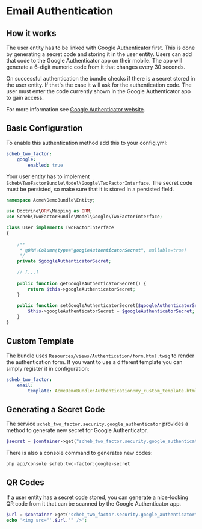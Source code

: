 Email Authentication
====================

## How it works ##

The user entity has to be linked with Google Authenticator first. This is done by generating a secret code and storing it in the user entity. Users can add that code to the Google Authenticator app on their mobile. The app will generate a 6-digit numeric code from it that changes every 30 seconds.

On successful authentication the bundle checks if there is a secret stored in the user entity. If that's the case it will ask for the authentication code. The user must enter the code currently shown in the Google Authenticator app to gain access.

For more information see [Google Authenticator website](http://code.google.com/p/google-authenticator/).


## Basic Configuration ##

To enable this authentication method add this to your config.yml:

```yaml
scheb_two_factor:
    google:
        enabled: true
```

Your user entity has to implement `Scheb\TwoFactorBundle\Model\Google\TwoFactorInterface`. The secret code must be persisted, so make sure that it is stored in a persisted field.

```php
namespace Acme\DemoBundle\Entity;

use Doctrine\ORM\Mapping as ORM;
use Scheb\TwoFactorBundle\Model\Google\TwoFactorInterface;

class User implements TwoFactorInterface
{
    
    /**
     * @ORM\Column(type="googleAuthenticatorSecret", nullable=true)
     */
    private $googleAuthenticatorSecret;
    
    // [...]
    
    public function getGoogleAuthenticatorSecret() {
        return $this->googleAuthenticatorSecret;
    }

    public function setGoogleAuthenticatorSecret($googleAuthenticatorSecret) {
        $this->googleAuthenticatorSecret = $googleAuthenticatorSecret;
    }
}
```


## Custom Template ##

The bundle uses `Resources/views/Authentication/form.html.twig` to render the authentication form. If you want to use a different template you can simply register it in configuration: 

```yaml
scheb_two_factor:
    email:
        template: AcmeDemoBundle:Authentication:my_custom_template.html.twig
```


## Generating a Secret Code ##

The service `scheb_two_factor.security.google_authenticator` provides a method to generate new secret for Google Authenticator.

```php
$secret = $container->get("scheb_two_factor.security.google_authenticator")->generateSecret();
```

There is also a console command to generates new codes:

```bash
php app/console scheb:two-factor:google-secret
```


## QR Codes ##

If a user entity has a secret code stored, you can generate a nice-looking QR code from it that can be scanned by the Google Authenticator app.

```php
$url = $container->get("scheb_two_factor.security.google_authenticator")->getUrl($user);
echo '<img src="'.$url.'" />';
```
